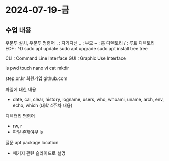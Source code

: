 # 2024-07-19-금

## 수업 내용

우분투 설치, 우분투 명령어
. 	: 자기자신
.. 	: 부모
~ 	: 홈 디렉토리
/ 	: 루트 디렉토리
EOF	: ^D
sudo apt update
sudo apt upgrade
sudo apt install tree 
tree

CLI	: Command Line Interface
GUI 	: Graphic Use Interface

ls pwd touch nano vi cat mkdir

step.or.kr 회원가입
github.com

파일에 대한 내용
 - date, cal, clear, history, logname, users, who, whoami, uname, arch, env, echo, which (대학 4주차 내용)

디렉터리 명령어
- rw, r
- 파일 존재여부 ls

질문 apt package location
- 패키지 관련 슬라이드로 설명
